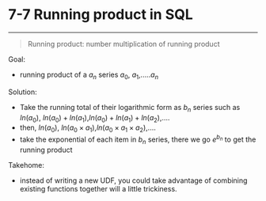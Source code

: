 # 7-7 Running product in SQL
---
> Running product: number multiplication of running product

Goal:
- running product of a $a_n$ series $a_0$, $a_1$,.....$a_n$

Solution:
- Take the running total of their logarithmic form as $b_n$ series such as $ln(a_0)$, $ln(a_0) + ln(a_1)$,$ln(a_0) + ln(a_1) + ln(a_2)$,....
- then, $ln(a_0)$, $ln(a_0\times a_1)$,$ln(a_0\times a_1\times a_2)$,....
- take the exponential of each item in $b_n$ series, there we go $e^{b_n}$ to get the running product

Takehome:
- instead of writing a new UDF, you could take advantage of combining existing functions together will a little trickiness.
